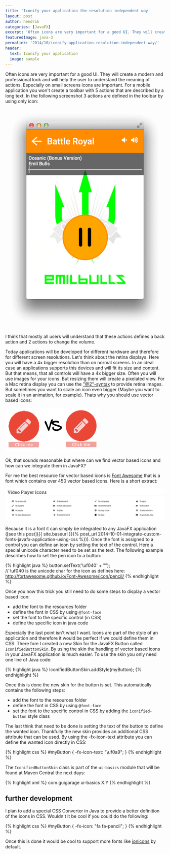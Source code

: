 ```yaml
---
title: 'Iconify your application the resolution independent way'
layout: post
author: hendrik
categories: [JavaFX]
excerpt: 'Often icons are very important for a good UI. They will create a modern and professional look and will help the user to understand the meaning of actions.'
featuredImage: java-3
permalink: '2014/10/iconify-application-resolution-independent-way/'
header:
  text: Iconify your application
  image: sample
---
```

Often icons are very important for a good UI. They will create a modern and professional look and will help the user to understand the meaning of actions. Especially on small screens icons are important. For a mobile application you won't create a toolbar with 5 actions that are described by a long text. In the following screenshot 3 actions are defined in the toolbar by using only icon:

![Bildschirmfoto](/assets/posts/guigarage-legacy/Bildschirmfoto-2014-09-16-um-21.21.04-744x1024.png)

I think that mostly all users will understand that these actions defines a back action and 2 actions to change the volume.

Today applications will be developed for different hardware and therefore for different screen resolutions. Let's think about the retina displays. Here you will have a 4x bigger resolution than on normal screens. In an ideal case an applications supports this devices and will fit its size and content. But that means, that all controls will have a 4x bigger size. Often you will use images for your icons. But resizing them will create a pixelated view. For a Mac retina display you can use the ["@2"-syntax](https://developer.apple.com/library/ios/qa/qa1686/_index.html) to provide retina images. But sometimes you want to scale an icon even bigger (Maybe you want to scale it in an animation, for example). Thats why you should use vector based icons:

![pvv-300x141](/assets/posts/guigarage-legacy/pvv-300x141.png)

Ok, that sounds reasonable but where can we find vector based icons and how can we integrate them in JavaFX?

For me the best resource for vector based icons is [Font Awesome](http://fortawesome.github.io/Font-Awesome/) that is a font which contains over 450 vector based icons. Here is a short extract:

![awe](/assets/posts/guigarage-legacy/video-player-icons.png)

Because it is a font it can simply be integrated to any JavaFX application ([see this post]({{ site.baseurl }}{% post_url 2014-10-01-integrate-custom-fonts-javafx-application-using-css %})). Once the font is assigned to a control you can define an icon by setting the text of the control. Here a special unicode character need to be set as the text. The following example describes how to set the pen icon to a button:

{% highlight java %}
button.setText('\uf040' + "");  
// \uf040 is the unicode char for the icon as defines here: http://fortawesome.github.io/Font-Awesome/icon/pencil/
{% endhighlight %}

Once you now this trick you still need to do some steps to display a vector based icon:

* add the font to the resources folder
* define the font in CSS by using `@font-face`
* set the font to the specific control (in CSS)
* define the specific icon in java code

Especially the last point isn't what I want. Icons are part of the style of an application and therefore it would be perfect if we could define them in CSS. There fore I created a new Skin for the JavaFX Button called `IconifiedButtonSkin`. By using the skin the handling of vector based icons in your JavaFX application is much easier. To use the skin you only need one line of Java code:

{% highlight java %}
IconifiedButtonSkin.addStyle(myButton);
{% endhighlight %}

Once this is done the new skin for the button is set. This automatically contains the following steps:

* add the font to the resources folder
* define the font in CSS by using `@font-face`
* set the font to the specific control in CSS by adding the `iconified-button` style class

The last think that need to be done is setting the text of the button to define the wanted icon. Thankfully the new skin provides an additional CSS attribute that can be used. By using the -fx-icon-text attribute you can define the wanted icon directly in CSS:

{% highlight css %}
#myButton {
    -fx-icon-text: "\uf0a9";
}
{% endhighlight %}

The `IconifiedButtonSkin` class is part of the `ui-basics` module that will be found at Maven Central the next days:

{% highlight xml %}
<dependency>
  <groupId>com.guigarage</groupId>
  <artifactId>ui-basics</artifactId>
  <version>X.Y</version>
</dependency>
{% endhighlight %}

## further development

I plan to add a special CSS Converter in Java to provide a better definition of the icons in CSS. Wouldn't it be cool if you could do the following:

{% highlight css %}
#myButton {
    -fx-icon: "fa fa-pencil";
}
{% endhighlight %}

Once this is done it would be cool to support more fonts like [ionicons](http://ionicons.com) by default.
